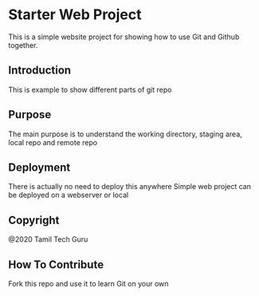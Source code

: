 # Starter Web Project

This is a simple website project for showing how to use Git and Github together.

## Introduction

This is example to show different parts of git repo

## Purpose

The main purpose is to understand the working directory, staging area, local repo and remote repo

## Deployment

There is actually no need to deploy this anywhere
Simple web project can be deployed on a webserver or local 

## Copyright

@2020 Tamil Tech Guru

## How To Contribute

Fork this repo and use it to learn Git on your own